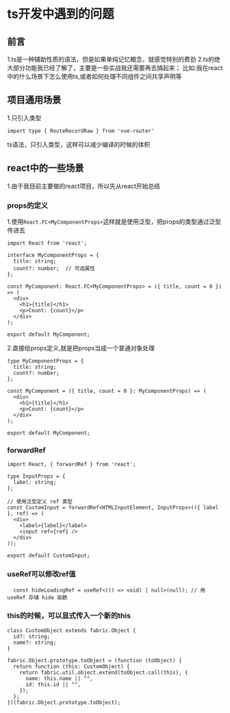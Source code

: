 # ts开发中遇到的问题

## 前言

  1.ts是一种辅助性质的语法，但是如果单纯记忆概念，就感觉特别的费劲
  2.ts的绝大部分功能我已经了解了，主要是一些实战我还需要再去搞起来；
    比如:我在react中的什么场景下怎么使用ts,或者如何处理不同组件之间共享声明等

## 项目通用场景

1.只引入类型

```tsx
import type { RouteRecordRaw } from 'vue-router'
```

ts语法，只引入类型，这样可以减少编译的时候的体积


## react中的一些场景

  1.由于我目前主要做的react项目，所以先从react开始总结

### props的定义

1.使用`React.FC<MyComponentProps>`这样就是使用泛型，把props的类型通过泛型传进去

```tsx
import React from 'react';

interface MyComponentProps = {
  title: string;
  count?: number;  // 可选属性
};

const MyComponent: React.FC<MyComponentProps> = ({ title, count = 0 }) => (
  <div>
    <h1>{title}</h1>
    <p>Count: {count}</p>
  </div>
);

export default MyComponent;

```

2.直接给props定义,就是把props当成一个普通对象处理

```tsx
type MyComponentProps = {
  title: string;
  count?: number;
};

const MyComponent = ({ title, count = 0 }: MyComponentProps) => (
  <div>
    <h1>{title}</h1>
    <p>Count: {count}</p>
  </div>
);

export default MyComponent;
```

### forwardRef

```tsx
import React, { forwardRef } from 'react';

type InputProps = {
  label: string;
};

// 使用泛型定义 ref 类型
const CustomInput = forwardRef<HTMLInputElement, InputProps>(({ label }, ref) => (
  <div>
    <label>{label}</label>
    <input ref={ref} />
  </div>
));

export default CustomInput;

```

### useRef可以修改ref值

```tsx
  const hideLoadingRef = useRef<(() => void) | null>(null); // 用 useRef 存储 hide 函数
```

### this的时候，可以显式传入一个新的this

```tsx
class CustomObject extends fabric.Object {
  id?: string;
  name?: string;
}

fabric.Object.prototype.toObject = (function (toObject) {
  return function (this: CustomObject) {
    return fabric.util.object.extend(toObject.call(this), {
      name: this.name || "",
      id: this.id || "",
    });
  };
})(fabric.Object.prototype.toObject);
```